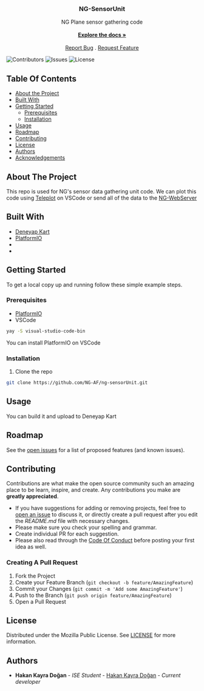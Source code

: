 <br/>
<p align="center">
  <h3 align="center">NG-SensorUnit</h3>

  <p align="center">
    NG Plane sensor gathering code
    <br/>
    <br/>
    <a href="https://github.com/NG-AF/ng-sensorUnit"><strong>Explore the docs »</strong></a>
    <br/>
    <br/>
    <a href="https://github.com/NG-AF/ng-sensorUnit/issues">Report Bug</a>
    .
    <a href="https://github.com/NG-AF/ng-sensorUnit/issues">Request Feature</a>
  </p>
</p>

![Contributors](https://img.shields.io/github/contributors/NG-AF/ng-sensorUnit?color=dark-green) ![Issues](https://img.shields.io/github/issues/NG-AF/ng-sensorUnit) ![License](https://img.shields.io/badge/license-MPL2.0-blue)


## Table Of Contents

* [About the Project](#about-the-project)
* [Built With](#built-with)
* [Getting Started](#getting-started)
  * [Prerequisites](#prerequisites)
  * [Installation](#installation)
* [Usage](#usage)
* [Roadmap](#roadmap)
* [Contributing](#contributing)
* [License](#license)
* [Authors](#authors)
* [Acknowledgements](#acknowledgements)

## About The Project

This repo is used for NG's sensor data gathering unit code. We can plot this code using [Teleplot](https://github.com/nesnes/teleplot) on VSCode or send all of the data to the [NG-WebServer](https://github.com/NG-AF/ng-webserver)

## Built With



* [Deneyap Kart](https://deneyapkart.org/)
* [PlatformIO](https://platformio.org/)
* []()
* []()

## Getting Started

To get a local copy up and running follow these simple example steps.

### Prerequisites

- [PlatformIO](https://platformio.org/platformio-ide)
- VSCode

```bash
yay -S visual-studio-code-bin
```
You can install PlatformIO on VSCode

### Installation

1. Clone the repo

```bash
git clone https://github.com/NG-AF/ng-sensorUnit.git
```

## Usage

You can build it and upload to Deneyap Kart

## Roadmap

See the [open issues](https://github.com/NG-AF/ng-sensorUnit/issues) for a list of proposed features (and known issues).

## Contributing

Contributions are what make the open source community such an amazing place to be learn, inspire, and create. Any contributions you make are **greatly appreciated**.
* If you have suggestions for adding or removing projects, feel free to [open an issue](https://github.com/NG-AF/ng-sensorUnit/issues/new) to discuss it, or directly create a pull request after you edit the *README.md* file with necessary changes.
* Please make sure you check your spelling and grammar.
* Create individual PR for each suggestion.
* Please also read through the [Code Of Conduct](https://github.com/NG-AF/ng-sensorUnit/blob/main/CODE_OF_CONDUCT.md) before posting your first idea as well.

### Creating A Pull Request

1. Fork the Project
2. Create your Feature Branch (`git checkout -b feature/AmazingFeature`)
3. Commit your Changes (`git commit -m 'Add some AmazingFeature'`)
4. Push to the Branch (`git push origin feature/AmazingFeature`)
5. Open a Pull Request

## License

Distributed under the Mozilla Public License. See [LICENSE](./LICENSE.md) for more information.

## Authors

* **Hakan Kayra Doğan** - *ISE Student* - [Hakan Kayra Doğan](https://github.com/hkayrad) - *Current developer*

